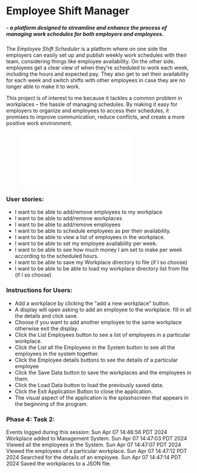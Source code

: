 # Employee Shift Manager
##### - a platform designed to streamline and enhance the process of managing work schedules for both employers and employees.

The *Employee Shift Scheduler* is a platform where on one side the employers can easily set up and publish weekly work schedules with their team, considering things like employee availability.
On the other side, employees get a clear view of when they're scheduled to work each week, including the hours and expected pay. They also get to set their availability for each week and switch shifts with other employees in case they are no longer able to make it to work.

This project is of interest to me because it tackles a common problem in workplaces – the hassle of managing schedules. By making it easy for employers to organize and employees to access their schedules, it promises to improve communication, reduce conflicts, and create a more positive work environment. 


<figure class="CPSC_210_project">
  <iframe src="vid/test.mp4" frameborder="0" allowfullscreen="true"> 
</iframe>
</figure>


### **User stories:**
- I want to be able to add/remove employees to my workplace
- I want to be able to add/remove workplaces
- I want to be able to add/remove employees
- I want to be able to schedule employees as per their availability.
- I want to be able to view a list of employees in the workplace.
- I want to be able to set my employee availability per week.
- I want to be able to see how much money I am set to make per week according to the scheduled hours.
- I want to be able to save my Workplace directory to file (if I so choose)
- I want to be able to be able to load my workplace directory list from file (if I so choose)

### **Instructions for Users:**
- Add a workplace by clicking the "add a new workplace" button.
- A display will open asking to add an employee to the workplace. fill in all the details and click save.
- Choose if you want to add another employee to the same workplace otherwise exit the display.
- Click the List Employees button to see a list of employees in a particular workplace.
- Click the List all the Employees in the System button to see all the employees in the system together.
- Click the Employee details buttons to see the details of a particular employee
- Click the Save Data button to save the workplaces and the employees in them.
- Click the Load Data button to load the previously saved data.
- Click the Exit Application Button to close the application.
- The visual aspect of the application is the splashscreen that appears in the beginning of the program.

### **Phase 4: Task 2:**

Events logged during this session:
Sun Apr 07 14:46:56 PDT 2024
Workplace added to Management System.
Sun Apr 07 14:47:03 PDT 2024
Viewed all the employees in the System.
Sun Apr 07 14:47:07 PDT 2024
Viewed the employees of a particular workplace.
Sun Apr 07 14:47:12 PDT 2024
Searched for the details of an employee.
Sun Apr 07 14:47:14 PDT 2024
Saved the workplaces to a JSON file.

